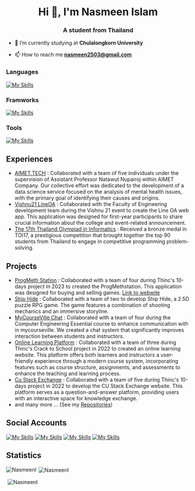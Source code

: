 <h1 align="center">Hi 👋, I'm Nasmeen Islam</h1>
<h3 align="center">A student from Thailand</h3>

- 🌱 I’m currently studying at **Chulalongkorn University**

- 📫 How to reach me **nasmeen2503@gmail.com**

### Languages
[![My Skills](https://skillicons.dev/icons?i=html,css,js,ts,py,java,scala,go,c,cpp)](https://skillicons.dev)

### Framworks
[![My Skills](https://skillicons.dev/icons?i=react,nextjs,tailwind,express,nestjs,go,fastapi,prismae)](https://skillicons.dev)

### Tools
[![My Skills](https://skillicons.dev/icons?i=mongodb,firebase,postgresql,docker,rabbitmq,vscode,postman,idea,eclipse)](https://skillicons.dev)

## Experiences
- [AIMET.TECH](https://github.com/AIMET-mentalhealth) : Collaborated with a team of five individuals under the supervision of Assistant Professor Natawut Nupairoj within AIMET Company. Our collective effort was dedicated to the development of a data science service focused on the analysis of mental health issues, with the primary goal of identifying their causes and origins.
- [Vishnu21 LineOA](https://github.com/esc-chula) : Collaborated with the Faculty of Engineering development team during the Vishnu 21 event to create the Line OA web app. This application was designed for first-year participants to share crucial information about the college and event-related announcement.
- [The 17th Thailand Olympiad in Informatics](https://web.facebook.com/photo/?fbid=328875552404497&set=pcb.328875735737812) : Received a bronze medal in TOI17, a prestigious competition that brought together the top 90 students from Thailand to engage in competitive programming problem-solving.

## Projects
- [ProgMeth Station](https://github.com/10-Days-Project-2023) : Collaborated with a team of four during Thinc's 10-days project in 2023 to created the ProgMethstation. This application was designed for buying and selling games.
  [Link to webwite](https://front-end-1-suzq.onrender.com)
- [Ship Hide](https://github.com/NasmeenI/Ship-Hide) : Collaborated with a team of two to develop Ship Hide, a 2.5D puzzle RPG game. The game features a combination of shooting mechanics and an immersive storyline.
- [MyCourseVille Chat](https://github.com/NasmeenI/MyCourseVilee-Chat) : Collaborated with a team of four during the Computer Engineering Essential course to enhance communication with in mycourseville. We created a chat system that significantly improves interaction between students and instructors.
- [Online Learning Platform](https://github.com/NasmeenI/E-COURSE-PLATFORM) : Collaborated with a team of three during Thinc's Crack to School project in 2022 to created an online learning website. This platform offers both learners and instructors a user-friendly experience through a modern course system, incorporating features such as course structure, assignments, and assessments to enhance the teaching and learning process.
- [Cu Stack Exchange](https://github.com/Thinc-Cu-Stack-Exchange) : Collaborated with a team of five during Thinc's 10-days project in 2022 to develop the CU Stack Exchange website. This platform serves as a question-and-answer platform, providing users with an interactive space for knowledge exchange.
- and many more ... (See my [Repositories](https://github.com/NasmeenI?tab=repositories))

## Social Accounts
[![My Skills](https://skillicons.dev/icons?i=instagram)](https://www.instagram.com/nasmeen_meen/)
[![My Skills](https://skillicons.dev/icons?i=discord)](https://discordapp.com/users/697783963963490407)
[![My Skills](https://skillicons.dev/icons?i=github)](https://github.com/NasmeenI)
[![My Skills](https://skillicons.dev/icons?i=linkedin)](https://www.linkedin.com/in/nasmeen-islam-7175572ab/)

## Statistics
<p><img align="left" src="https://github-readme-stats-git-masterrstaa-rickstaa.vercel.app/api/top-langs/?username=NasmeenI&&show_icons=true&theme=dark&exclude_repo=Thai-Word-Cutter" alt="NasmeenI" /></p>
<p>&nbsp;<img align="center" src="https://github-readme-stats-git-masterrstaa-rickstaa.vercel.app/api?username=NasmeenI&&show_icons=true&theme=dark" alt="NasmeenI" /></p>
<p>&nbsp;<img align="center" src="https://github-profile-trophy.vercel.app/?username=NasmeenI" alt="NasmeenI" /></p>
